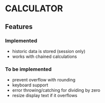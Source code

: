 # CALCULATOR
## Features
### Implemented
- historic data is stored (session only)
- works with chained calculations
### To be implemented
- prevent overflow with rounding
- keyboard support
- error throwing/catching for dividing by zero
- resize display text if it overflows